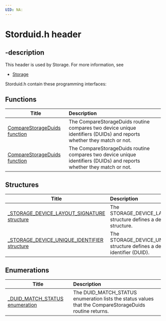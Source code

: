 ```yaml
---
UID: NA:
---
```


# Storduid.h header

## -description

This header is used by Storage. For more information, see
- [Storage](../_storage/index.md)

Storduid.h contain these programming interfaces:


## Functions

| Title   | Description   |
| ---- |:---- |
| [CompareStorageDuids function](nf-storduid-comparestorageduids.md) | The CompareStorageDuids routine compares two device unique identifiers (DUIDs) and reports whether they match or not. |
| [CompareStorageDuids function](nf-storduid-comparestorageduids~r1.md) | The CompareStorageDuids routine compares two device unique identifiers (DUIDs) and reports whether they match or not. |

## Structures

| Title   | Description   |
| ---- |:---- |
| [_STORAGE_DEVICE_LAYOUT_SIGNATURE structure](ns-storduid-_storage_device_layout_signature.md) | The STORAGE_DEVICE_LAYOUT_SIGNATURE structure defines a device layout structure. |
| [_STORAGE_DEVICE_UNIQUE_IDENTIFIER structure](ns-storduid-_storage_device_unique_identifier.md) | The STORAGE_DEVICE_UNIQUE_IDENTIFIER structure defines a device unique identifier (DUID). |

## Enumerations

| Title   | Description   |
| ---- |:---- |
| [_DUID_MATCH_STATUS enumeration](ne-storduid-_duid_match_status.md) | The DUID_MATCH_STATUS enumeration lists the status values that the CompareStorageDuids routine returns. |
